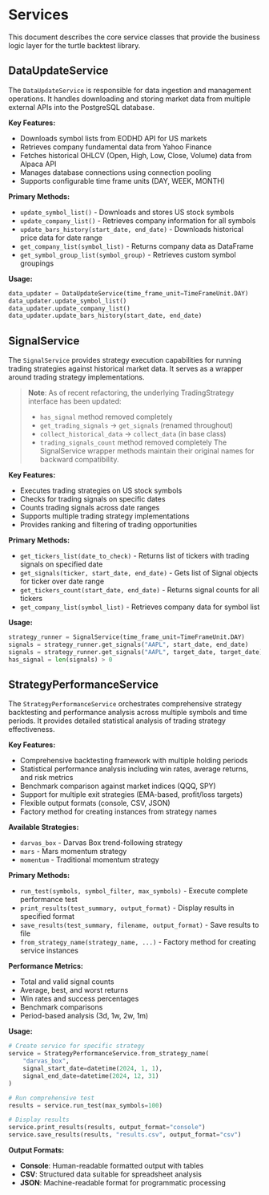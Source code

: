 # Services

This document describes the core service classes that provide the business logic layer for the turtle backtest library.

## DataUpdateService

The `DataUpdateService` is responsible for data ingestion and management operations. It handles downloading and storing market data from multiple external APIs into the PostgreSQL database.

**Key Features:**
- Downloads symbol lists from EODHD API for US markets
- Retrieves company fundamental data from Yahoo Finance
- Fetches historical OHLCV (Open, High, Low, Close, Volume) data from Alpaca API
- Manages database connections using connection pooling
- Supports configurable time frame units (DAY, WEEK, MONTH)

**Primary Methods:**
- `update_symbol_list()` - Downloads and stores US stock symbols
- `update_company_list()` - Retrieves company information for all symbols
- `update_bars_history(start_date, end_date)` - Downloads historical price data for date range
- `get_company_list(symbol_list)` - Returns company data as DataFrame
- `get_symbol_group_list(symbol_group)` - Retrieves custom symbol groupings

**Usage:**
```python
data_updater = DataUpdateService(time_frame_unit=TimeFrameUnit.DAY)
data_updater.update_symbol_list()
data_updater.update_company_list()
data_updater.update_bars_history(start_date, end_date)
```

## SignalService

The `SignalService` provides strategy execution capabilities for running trading strategies against historical market data. It serves as a wrapper around trading strategy implementations.

> **Note**: As of recent refactoring, the underlying TradingStrategy interface has been updated:
> - `has_signal` method removed completely
> - `get_trading_signals` → `get_signals` (renamed throughout)
> - `collect_historical_data` → `collect_data` (in base class)
> - `trading_signals_count` method removed completely
> The SignalService wrapper methods maintain their original names for backward compatibility.

**Key Features:**
- Executes trading strategies on US stock symbols
- Checks for trading signals on specific dates
- Counts trading signals across date ranges
- Supports multiple trading strategy implementations
- Provides ranking and filtering of trading opportunities

**Primary Methods:**
- `get_tickers_list(date_to_check)` - Returns list of tickers with trading signals on specified date
- `get_signals(ticker, start_date, end_date)` - Gets list of Signal objects for ticker over date range
- `get_tickers_count(start_date, end_date)` - Returns signal counts for all tickers
- `get_company_list(symbol_list)` - Retrieves company data for symbol list

**Usage:**
```python
strategy_runner = SignalService(time_frame_unit=TimeFrameUnit.DAY)
signals = strategy_runner.get_signals("AAPL", start_date, end_date)
signals = strategy_runner.get_signals("AAPL", target_date, target_date)
has_signal = len(signals) > 0
```

## StrategyPerformanceService

The `StrategyPerformanceService` orchestrates comprehensive strategy backtesting and performance analysis across multiple symbols and time periods. It provides detailed statistical analysis of trading strategy effectiveness.

**Key Features:**
- Comprehensive backtesting framework with multiple holding periods
- Statistical performance analysis including win rates, average returns, and risk metrics
- Benchmark comparison against market indices (QQQ, SPY)
- Support for multiple exit strategies (EMA-based, profit/loss targets)
- Flexible output formats (console, CSV, JSON)
- Factory method for creating instances from strategy names

**Available Strategies:**
- `darvas_box` - Darvas Box trend-following strategy
- `mars` - Mars momentum strategy
- `momentum` - Traditional momentum strategy

**Primary Methods:**
- `run_test(symbols, symbol_filter, max_symbols)` - Execute complete performance test
- `print_results(test_summary, output_format)` - Display results in specified format
- `save_results(test_summary, filename, output_format)` - Save results to file
- `from_strategy_name(strategy_name, ...)` - Factory method for creating service instances

**Performance Metrics:**
- Total and valid signal counts
- Average, best, and worst returns
- Win rates and success percentages
- Benchmark comparisons
- Period-based analysis (3d, 1w, 2w, 1m)

**Usage:**
```python
# Create service for specific strategy
service = StrategyPerformanceService.from_strategy_name(
    "darvas_box",
    signal_start_date=datetime(2024, 1, 1),
    signal_end_date=datetime(2024, 12, 31)
)

# Run comprehensive test
results = service.run_test(max_symbols=100)

# Display results
service.print_results(results, output_format="console")
service.save_results(results, "results.csv", output_format="csv")
```

**Output Formats:**
- **Console**: Human-readable formatted output with tables
- **CSV**: Structured data suitable for spreadsheet analysis
- **JSON**: Machine-readable format for programmatic processing